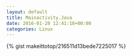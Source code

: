 ```yaml
---
layout: default                                                                                                              
title: Mainactivity.Java                                                                                                                       
date: 2016-01-28 12:41:18+00:00                                                                                                                        
categories: Linux                                                                                                                
---                                                                                                                              
```


{% gist makeittotop/216511d13bede7225017 %}                                                                                                           

